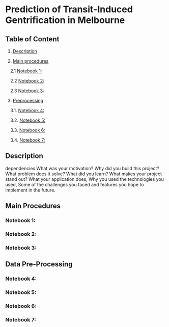 # Prediction of Transit-Induced Gentrification in Melbourne
## Table of Content
1. [Description](#desc)

2. [Main procedures](#main)

&nbsp; &nbsp; 2.1 [Notebook 1: ](#n1)

&nbsp; &nbsp; 2.2 [Notebook 2: ](#n2)

&nbsp; &nbsp; 2.3 [Notebook 3: ](#n3)

3. [Preprocessing](#prep)

&nbsp; &nbsp; 3.1. [Notebook 4: ](#n4)

&nbsp; &nbsp; 3.2. [Notebook 5: ](#n5)

&nbsp; &nbsp; 3.3. [Notebook 6: ](#n6)

&nbsp; &nbsp; 3.4. [Notebook 7: ](#n7)



## Description <a name='desc'></a>
dependencies
What was your motivation?
Why did you build this project?
What problem does it solve?
What did you learn?
What makes your project stand out?
What your application does,
Why you used the technologies you used,
Some of the challenges you faced and features you hope to implement in the future.

## Main Procedures <a name='main'></a>

### Notebook 1:  <a name='n1'></a>
### Notebook 2:  <a name='n2'></a>
### Notebook 3:  <a name='n3'></a>

## Data Pre-Processing <a name='prep'></a>

### Notebook 4:  <a name='n4'></a>
### Notebook 5:  <a name='n5'></a>
### Notebook 6:  <a name='n6'></a>
### Notebook 7:  <a name='n7'></a>


